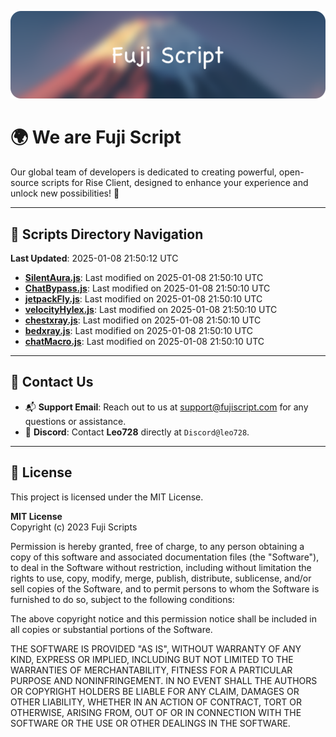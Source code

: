![Banner](.github/b.webp)

# 🌍 **We are Fuji Script**

Our global team of developers is dedicated to creating powerful, open-source scripts for Rise Client, designed to enhance your experience and unlock new possibilities! 🌟

---
<!-- SCRIPTS_NAVIGATION_START -->
## 📂 **Scripts Directory Navigation**

**Last Updated**: 2025-01-08 21:50:12 UTC

- **[SilentAura.js](scripts/SilentAura.js)**: Last modified on 2025-01-08 21:50:10 UTC
- **[ChatBypass.js](scripts/ChatBypass.js)**: Last modified on 2025-01-08 21:50:10 UTC
- **[jetpackFly.js](scripts/jetpackFly.js)**: Last modified on 2025-01-08 21:50:10 UTC
- **[velocityHylex.js](scripts/velocityHylex.js)**: Last modified on 2025-01-08 21:50:10 UTC
- **[chestxray.js](scripts/chestxray.js)**: Last modified on 2025-01-08 21:50:10 UTC
- **[bedxray.js](scripts/bedxray.js)**: Last modified on 2025-01-08 21:50:10 UTC
- **[chatMacro.js](scripts/chatMacro.js)**: Last modified on 2025-01-08 21:50:10 UTC

<!-- SCRIPTS_NAVIGATION_END -->

---

## 💬 **Contact Us**  
- 📬 **Support Email**: Reach out to us at [support@fujiscript.com](mailto:support@fujiscript.com) for any questions or assistance.  
- 💬 **Discord**: Contact **Leo728** directly at `Discord@leo728`.

---

## 📜 **License**

This project is licensed under the MIT License.  

**MIT License**  
Copyright (c) 2023 Fuji Scripts  

Permission is hereby granted, free of charge, to any person obtaining a copy of this software and associated documentation files (the "Software"), to deal in the Software without restriction, including without limitation the rights to use, copy, modify, merge, publish, distribute, sublicense, and/or sell copies of the Software, and to permit persons to whom the Software is furnished to do so, subject to the following conditions:  

The above copyright notice and this permission notice shall be included in all copies or substantial portions of the Software.  

THE SOFTWARE IS PROVIDED "AS IS", WITHOUT WARRANTY OF ANY KIND, EXPRESS OR IMPLIED, INCLUDING BUT NOT LIMITED TO THE WARRANTIES OF MERCHANTABILITY, FITNESS FOR A PARTICULAR PURPOSE AND NONINFRINGEMENT. IN NO EVENT SHALL THE AUTHORS OR COPYRIGHT HOLDERS BE LIABLE FOR ANY CLAIM, DAMAGES OR OTHER LIABILITY, WHETHER IN AN ACTION OF CONTRACT, TORT OR OTHERWISE, ARISING FROM, OUT OF OR IN CONNECTION WITH THE SOFTWARE OR THE USE OR OTHER DEALINGS IN THE SOFTWARE.  
